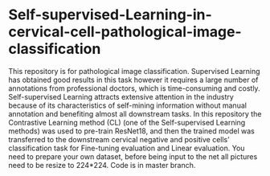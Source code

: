 # Self-supervised-Learning-in-cervical-cell-pathological-image-classification
This repository is for pathological image classification. Supervised Learning has obtained good results in this task however it requires a large number of annotations from professional doctors, which is time-consuming and costly. Self-supervised Learning attracts extensive attention in the industry because of its characteristics of self-mining information without manual annotation and benefiting almost all downstream tasks. In this repository the Contrastive Learning method (CL) (one of the
Self-supervised Learning methods) was used to pre-train ResNet18, and then the trained model was transferred to the downstream cervical negative and positive cells’ classification task for Fine-tuning evaluation and Linear evaluation. You need to prepare your own dataset, before being input to the net all pictures need to be resize to 224*224.
Code is in master branch.
